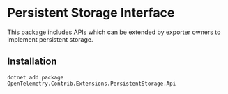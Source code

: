 # Persistent Storage Interface

This package includes APIs which can be extended by exporter owners to implement persistent storage.

## Installation

```shell
dotnet add package OpenTelemetry.Contrib.Extensions.PersistentStorage.Api
```

